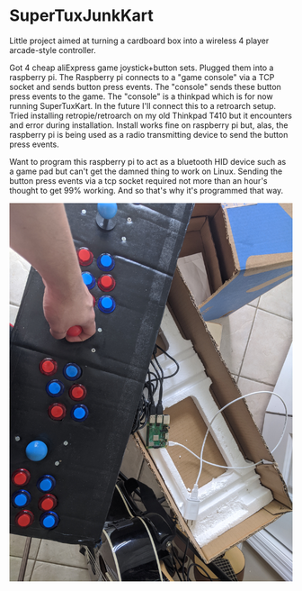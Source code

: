 # SuperTuxJunkKart

Little project aimed at turning a cardboard box into a wireless 4 player arcade-style controller.

Got 4 cheap aliExpress game joystick+button sets. Plugged them into a raspberry pi. The Raspberry pi connects to a "game console" via a TCP socket and sends button press events. The "console" sends these button press events to the game. The "console" is a thinkpad which is for now running SuperTuxKart. In the future I'll connect this to a retroarch setup. Tried installing retropie/retroarch on my old Thinkpad T410 but it encounters and error during installation. Install works fine on raspberry pi but, alas, the raspberry pi is being used as a radio transmitting device to send the button press events.

Want to program this raspberry pi to act as a bluetooth HID device such as a game pad but can't get the damned thing to work on Linux. Sending the button press events via a tcp socket required not more than an hour's thought to get 99% working. And so that's why it's programmed that way.

![controller opened](game.jpg)
